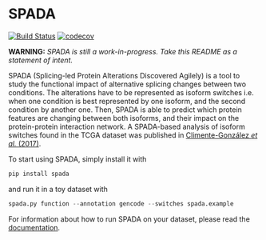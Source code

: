 # SPADA

[![Build Status](https://travis-ci.org/hclimente/spada.svg?branch=master)](https://travis-ci.org/hclimente/spada)
[![codecov](https://codecov.io/gh/hclimente/spada/branch/master/graph/badge.svg)](https://codecov.io/gh/hclimente/spada)

**WARNING:** *SPADA is still a work-in-progress. Take this README as a statement of intent.*

SPADA (Splicing-led Protein Alterations Discovered Agilely) is a tool to study the functional impact of alternative splicing changes between two conditions. The alterations have to be represented as isoform switches i.e. when one condition is best represented by one isoform, and the second condition by another one. Then, SPADA is able to predict which protein features are changing between both isoforms, and their impact on the protein-protein interaction network. A SPADA-based analysis of isoform switches found in the TCGA dataset was published in [Climente-González *et al.* (2017)](http://www.cell.com/cell-reports/abstract/S2211-1247(17)31104-X).

To start using SPADA, simply install it with

``` python
pip install spada
```

and run it in a toy dataset with

``` python
spada.py function --annotation gencode --switches spada.example
```

For information about how to run SPADA on your dataset, please read the [documentation](docs/index.md).
